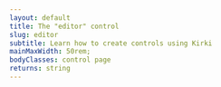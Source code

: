 ```yaml
---
layout: default
title: The "editor" control
slug: editor
subtitle: Learn how to create controls using Kirki
mainMaxWidth: 50rem;
bodyClasses: control page
returns: string
---
```

